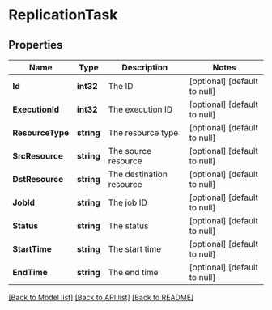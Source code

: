 # ReplicationTask

## Properties
Name | Type | Description | Notes
------------ | ------------- | ------------- | -------------
**Id** | **int32** | The ID | [optional] [default to null]
**ExecutionId** | **int32** | The execution ID | [optional] [default to null]
**ResourceType** | **string** | The resource type | [optional] [default to null]
**SrcResource** | **string** | The source resource | [optional] [default to null]
**DstResource** | **string** | The destination resource | [optional] [default to null]
**JobId** | **string** | The job ID | [optional] [default to null]
**Status** | **string** | The status | [optional] [default to null]
**StartTime** | **string** | The start time | [optional] [default to null]
**EndTime** | **string** | The end time | [optional] [default to null]

[[Back to Model list]](../README.md#documentation-for-models) [[Back to API list]](../README.md#documentation-for-api-endpoints) [[Back to README]](../README.md)



